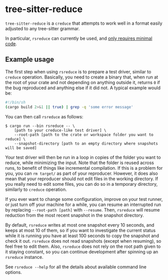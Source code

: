 # tree-sitter-reduce

`tree-sitter-reduce` is a `creduce` that attempts to work well in a format easily adjusted to any tree-sitter grammar.

In particular, `rsreduce` can currently be used, and [only requires minimal code](./rsreduce/src/main.rs).

## Example usage

The first step when using `rsreduce` is to prepare a test driver, similar to `creduce` operation. Basically, you need to create a binary that, when run at the root of your crate and not depending on anything outside it, returns `0` if the bug reproduced and anything else if it did not. A typical example would be:
```bash
#!/bin/sh
(cargo build 2>&1 || true) | grep -q 'some error message'
```

You can then call `rsreduce` as follows:
```
$ cargo run --bin rsreduce -- \
    [path to your creduce-like test driver] \
    --root-path [path to the crate or workspace folder you want to reduce] \
    --snapshot-directory [path to an empty directory where snapshots will be saved]
```

Your test driver will then be run in a loop in copies of the folder you want to reduce, while minimizing the input. Note that the folder is reused across runs, to benefit of things like incremental compilation. If this is a problem for you, you can `rm target/` as part of your reproducer. However, it does also mean that your reproducer should not edit files in the working directory. If you really need to edit some files, you can do so in a temporary directory, similarly to `creduce` operation.

If you ever want to change some configuration, improve on your test runner, or just turn off your machine for a while, you can resume an interrupted run by replacing `--root-path [path]` with `--resume`. Then, `rsreduce` will resume reduction from the most recent snapshot in the snapshot directory.

By default, `rsreduce` writes at most one snapshot every 10 seconds, and keeps at most 10 of them, so if you want to investigate the current status while it is running you have at least 100 seconds to copy the snapshot and check it out. `rsreduce` does not read snapshots (except when resuming), so feel free to edit them. Also, `rsreduce` does not rely on the root path given to it staying constant, so you can continue development after spinning up an `rsreduce` instance.

See `rsreduce --help` for all the details about available command line options.
